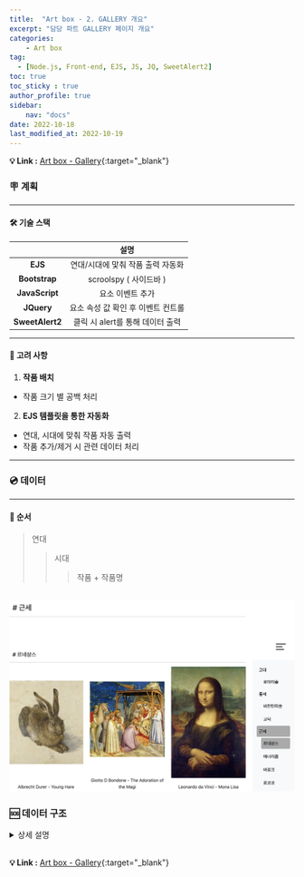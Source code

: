 ```yaml
---
title:  "Art box - 2. GALLERY 개요"
excerpt: "담당 파트 GALLERY 페이지 개요"
categories: 
    - Art box
tag: 
  - [Node.js, Front-end, EJS, JS, JQ, SweetAlert2]
toc: true
toc_sticky : true
author_profile: true
sidebar:
    nav: "docs"
date: 2022-10-18
last_modified_at: 2022-10-19
---
```


**💡 Link :** [Art box - Gallery](http://118.67.142.110:8000/show_data "Art box - Gallery"){:target="_blank"}  

### 🪧 계획
---

#### 🛠 기술 스택  

||설명|
|:---:|:---:|  
|**EJS**|연대/시대에 맟춰 작품 출력 자동화|
|**Bootstrap**|scroolspy ( 사이드바 )|
|**JavaScript**|요소 이벤트 추가|
|**JQuery**|요소 속성 값 확인 후 이벤트 컨트롤|
|**SweetAlert2**|클릭 시 alert를 통해 데이터 출력|


---

#### 🤔 고려 사항

1. **작품 배치**
- 작품 크기 별 공백 처리
 
2. **EJS 템플릿을 통한 자동화**
- 연대, 시대에 맞춰 작품 자동 출력
- 작품 추가/제거 시 관련 데이터 처리

---

### 💿 데이터
---

#### 🎲 순서

> 연대
>> 시대
>>> 작품 + 작품명  

<br />

<img src = "/images/sequence.png" alt="sequence">  

<br />

### 🆘 데이터 구조

<details markdown="1">
 <summary>상세 설명</summary>

#### ⏰ 시간순

|고대   |중세    |근세   |근대    |현대        |
|:---: |:---:  |:---:|:---:  |:---:      |
|로마미술|비잔틴미술|르네상스|사실주의 |포스트 모더니즘|
|      |고딕    |매너리즘|인상주의 |추상표현주의  |
|      |       |바로크 |야수파   |팝아트      |
|      |       |로코코 |다다이즘 |           |
|      |       |로코코 |초현실주의|           |

---

#### 🗂 분류

```python
# 연대 - 대분류
연대 리스트 = [ 고대, 중세, 근세, 근대, 현대 ]

# 시대 - 소분류
중세 = 
{
   르네상스: [ 작품명1, 작품명2, 작품명3],
   매너리즘: [ 작품명4, 작품명5 ],
   ...
}

# 작품설명
작품 딕셔너리 =
{
  작품명1: 설명, 작품명2: 설명, 작품명3: 설명, ...
}

```

---

#### ⚙️ 설계

> **연대 리스트**  [ 고대, 중세, 근세, 근대, 현대 ]  
>> **연대** {key: 시대 - value: **작품 리스트**} <br />  
>>> **작품 리스트** [ **작품명1**, 작품명2, ... ]   
>>>> **- OUTPUT :** **작품명** & 작품 설명 ( 작품 딕셔너리[**작품명**] )



 
</details>

<br />


**💡 Link :** [Art box - Gallery](http://118.67.142.110:8000/show_data "Art box - Gallery"){:target="_blank"}  